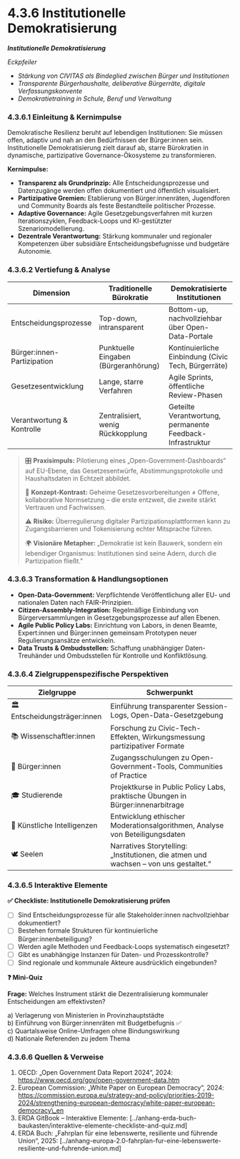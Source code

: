 # 4.3.6 Institutionelle Demokratisierung

_**Institutionelle Demokratisierung**_

_Eckpfeiler_

* _Stärkung von CIVITAS als Bindeglied zwischen Bürger und Institutionen_
* _Transparente Bürgerhaushalte, deliberative Bürgerräte, digitale Verfassungskonvente_
* _Demokratietraining in Schule, Beruf und Verwaltung_

### 4.3.6.1 Einleitung & Kernimpulse

Demokratische Resilienz beruht auf lebendigen Institutionen: Sie müssen offen, adaptiv und nah an den Bedürfnissen der Bürger:innen sein. Institutionelle Demokratisierung zielt darauf ab, starre Bürokratien in dynamische, partizipative Governance-Ökosysteme zu transformieren.

**Kernimpulse:**

* **Transparenz als Grundprinzip:** Alle Entscheidungsprozesse und Datenzugänge werden offen dokumentiert und öffentlich visualisiert.
* **Partizipative Gremien:** Etablierung von Bürger:innenräten, Jugendforen und Community Boards als feste Bestandteile politischer Prozesse.
* **Adaptive Governance:** Agile Gesetzgebungsverfahren mit kurzen Iterationszyklen, Feedback-Loops und KI-gestützter Szenariomodellierung.
* **Dezentrale Verantwortung:** Stärkung kommunaler und regionaler Kompetenzen über subsidiäre Entscheidungsbefugnisse und budgetäre Autonomie.

### 4.3.6.2 Vertiefung & Analyse

| Dimension                  | Traditionelle Bürokratie             | Demokratisierte Institutionen                             |
| -------------------------- | ------------------------------------ | --------------------------------------------------------- |
| Entscheidungsprozesse      | Top-down, intransparent              | Bottom-up, nachvollziehbar über Open-Data-Portale         |
| Bürger:innen-Partizipation | Punktuelle Eingaben (Bürgeranhörung) | Kontinuierliche Einbindung (Civic Tech, Bürgerräte)       |
| Gesetzesentwicklung        | Lange, starre Verfahren              | Agile Sprints, öffentliche Review-Phasen                  |
| Verantwortung & Kontrolle  | Zentralisiert, wenig Rückkopplung    | Geteilte Verantwortung, permanente Feedback-Infrastruktur |

> 🎛️ **Praxisimpuls:** Pilotierung eines „Open-Government-Dashboards“ auf EU-Ebene, das Gesetzesentwürfe, Abstimmungsprotokolle und Haushaltsdaten in Echtzeit abbildet.
>
> 🧠 **Konzept-Kontrast:** Geheime Gesetzesvorbereitungen ≠ Offene, kollaborative Normsetzung – die erste entzweit, die zweite stärkt Vertrauen und Fachwissen.
>
> ⚠️ **Risiko:** Überregulierung digitaler Partizipationsplattformen kann zu Zugangsbarrieren und Tokenisierung echter Mitsprache führen.
>
> 🌍 **Visionäre Metapher:** „Demokratie ist kein Bauwerk, sondern ein lebendiger Organismus: Institutionen sind seine Adern, durch die Partizipation fließt."

### 4.3.6.3 Transformation & Handlungsoptionen

* **Open-Data-Government:** Verpflichtende Veröffentlichung aller EU- und nationalen Daten nach FAIR-Prinzipien.
* **Citizen-Assembly-Integration:** Regelmäßige Einbindung von Bürgerversammlungen in Gesetzgebungsprozesse auf allen Ebenen.
* **Agile Public Policy Labs:** Einrichtung von Labors, in denen Beamte, Expert:innen und Bürger:innen gemeinsam Prototypen neuer Regulierungsansätze entwickeln.
* **Data Trusts & Ombudsstellen:** Schaffung unabhängiger Daten-Treuhänder und Ombudsstellen für Kontrolle und Konfliktlösung.

### 4.3.6.4 Zielgruppenspezifische Perspektiven

| Zielgruppe                    | Schwerpunkt                                                                          |
| ----------------------------- | ------------------------------------------------------------------------------------ |
| 🏛️ Entscheidungsträger:innen | Einführung transparenter Session-Logs, Open-Data-Gesetzgebung                        |
| 📚 Wissenschaftler:innen      | Forschung zu Civic-Tech-Effekten, Wirkungsmessung partizipativer Formate             |
| 🧍 Bürger:innen               | Zugangsschulungen zu Open-Government-Tools, Communities of Practice                  |
| 🎓 Studierende                | Projektkurse in Public Policy Labs, praktische Übungen in Bürger:innenarbitrage      |
| 🤖 Künstliche Intelligenzen   | Entwicklung ethischer Moderationsalgorithmen, Analyse von Beteiligungsdaten          |
| 🕊️ Seelen                    | Narratives Storytelling: „Institutionen, die atmen und wachsen – von uns gestaltet.“ |

### 4.3.6.5 Interaktive Elemente

**✅ Checkliste: Institutionelle Demokratisierung prüfen**

* [ ] Sind Entscheidungsprozesse für alle Stakeholder:innen nachvollziehbar dokumentiert?
* [ ] Bestehen formale Strukturen für kontinuierliche Bürger:innenbeteiligung?
* [ ] Werden agile Methoden und Feedback-Loops systematisch eingesetzt?
* [ ] Gibt es unabhängige Instanzen für Daten- und Prozesskontrolle?
* [ ] Sind regionale und kommunale Akteure ausdrücklich eingebunden?

**❓ Mini-Quiz**

**Frage:** Welches Instrument stärkt die Dezentralisierung kommunaler Entscheidungen am effektivsten?

a) Verlagerung von Ministerien in Provinzhauptstädte\
b) Einführung von Bürger:innenräten mit Budgetbefugnis ✅\
c) Quartalsweise Online-Umfragen ohne Bindungswirkung\
d) Nationale Referenden zu jedem Thema

### 4.3.6.6 Quellen & Verweise

1. OECD: „Open Government Data Report 2024“, 2024: https://www.oecd.org/gov/open-government-data.htm
2. European Commission: „White Paper on European Democracy“, 2024: https://commission.europa.eu/strategy-and-policy/priorities-2019-2024/strengthening-european-democracy/white-paper-european-democracy\_en
3. ERDA GitBook – Interaktive Elemente: \[../anhang-erda-buch-baukasten/interaktive-elemente-checkliste-and-quiz.md]
4. ERDA Buch: „Fahrplan für eine lebenswerte, resiliente und führende Union“, 2025: \[../anhang-europa-2.0-fahrplan-fur-eine-lebenswerte-resiliente-und-fuhrende-union.md]
